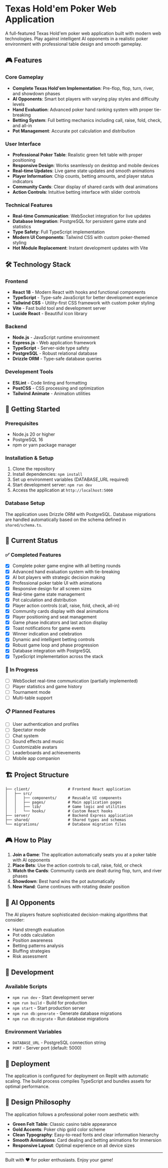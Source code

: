 
# Texas Hold'em Poker Web Application

A full-featured Texas Hold'em poker web application built with modern web technologies. Play against intelligent AI opponents in a realistic poker environment with professional table design and smooth gameplay.

## 🎮 Features

### Core Gameplay
- **Complete Texas Hold'em Implementation**: Pre-flop, flop, turn, river, and showdown phases
- **AI Opponents**: Smart bot players with varying play styles and difficulty levels
- **Hand Evaluation**: Advanced poker hand ranking system with proper tie-breaking
- **Betting System**: Full betting mechanics including call, raise, fold, check, and all-in
- **Pot Management**: Accurate pot calculation and distribution

### User Interface
- **Professional Poker Table**: Realistic green felt table with proper positioning
- **Responsive Design**: Works seamlessly on desktop and mobile devices
- **Real-time Updates**: Live game state updates and smooth animations
- **Player Information**: Chip counts, betting amounts, and player status indicators
- **Community Cards**: Clear display of shared cards with deal animations
- **Action Controls**: Intuitive betting interface with slider controls

### Technical Features
- **Real-time Communication**: WebSocket integration for live updates
- **Database Integration**: PostgreSQL for persistent game state and statistics
- **Type Safety**: Full TypeScript implementation
- **Modern UI Components**: Tailwind CSS with custom poker-themed styling
- **Hot Module Replacement**: Instant development updates with Vite

## 🛠 Technology Stack

### Frontend
- **React 18** - Modern React with hooks and functional components
- **TypeScript** - Type-safe JavaScript for better development experience
- **Tailwind CSS** - Utility-first CSS framework with custom poker styling
- **Vite** - Fast build tool and development server
- **Lucide React** - Beautiful icon library

### Backend
- **Node.js** - JavaScript runtime environment
- **Express.js** - Web application framework
- **TypeScript** - Server-side type safety
- **PostgreSQL** - Robust relational database
- **Drizzle ORM** - Type-safe database queries

### Development Tools
- **ESLint** - Code linting and formatting
- **PostCSS** - CSS processing and optimization
- **Tailwind Animate** - Animation utilities

## 🚀 Getting Started

### Prerequisites
- Node.js 20 or higher
- PostgreSQL 16
- npm or yarn package manager

### Installation & Setup
1. Clone the repository
2. Install dependencies: `npm install`
3. Set up environment variables (DATABASE_URL required)
4. Start development server: `npm run dev`
5. Access the application at `http://localhost:5000`

### Database Setup
The application uses Drizzle ORM with PostgreSQL. Database migrations are handled automatically based on the schema defined in `shared/schema.ts`.

## 🎯 Current Status

### ✅ Completed Features
- [x] Complete poker game engine with all betting rounds
- [x] Advanced hand evaluation system with tie-breaking
- [x] AI bot players with strategic decision making
- [x] Professional poker table UI with animations
- [x] Responsive design for all screen sizes
- [x] Real-time game state management
- [x] Pot calculation and distribution
- [x] Player action controls (call, raise, fold, check, all-in)
- [x] Community cards display with deal animations
- [x] Player positioning and seat management
- [x] Game phase indicators and last action display
- [x] Toast notifications for game events
- [x] Winner indication and celebration
- [x] Dynamic and intelligent betting controls
- [x] Robust game loop and phase progression
- [x] Database integration with PostgreSQL
- [x] TypeScript implementation across the stack

### 🚧 In Progress
- [ ] WebSocket real-time communication (partially implemented)
- [ ] Player statistics and game history
- [ ] Tournament mode
- [ ] Multi-table support

### 📋 Planned Features
- [ ] User authentication and profiles
- [ ] Spectator mode
- [ ] Chat system
- [ ] Sound effects and music
- [ ] Customizable avatars
- [ ] Leaderboards and achievements
- [ ] Mobile app companion

## 🏗 Project Structure

```
├── client/                 # Frontend React application
│   ├── src/
│   │   ├── components/     # Reusable UI components
│   │   ├── pages/          # Main application pages
│   │   ├── lib/            # Game logic and utilities
│   │   └── hooks/          # Custom React hooks
├── server/                 # Backend Express application
├── shared/                 # Shared types and schemas
└── migrations/             # Database migration files
```

## 🎮 How to Play

1. **Join a Game**: The application automatically seats you at a poker table with AI opponents
2. **Place Bets**: Use the action controls to call, raise, fold, or check
3. **Watch the Cards**: Community cards are dealt during flop, turn, and river phases
4. **Showdown**: Best hand wins the pot automatically
5. **New Hand**: Game continues with rotating dealer position

## 🤖 AI Opponents

The AI players feature sophisticated decision-making algorithms that consider:
- Hand strength evaluation
- Pot odds calculation
- Position awareness
- Betting patterns analysis
- Bluffing strategies
- Risk assessment

## 🔧 Development

### Available Scripts
- `npm run dev` - Start development server
- `npm run build` - Build for production
- `npm start` - Start production server
- `npm run db:generate` - Generate database migrations
- `npm run db:migrate` - Run database migrations

### Environment Variables
- `DATABASE_URL` - PostgreSQL connection string
- `PORT` - Server port (default: 5000)

## 📱 Deployment

The application is configured for deployment on Replit with automatic scaling. The build process compiles TypeScript and bundles assets for optimal performance.

## 🎨 Design Philosophy

The application follows a professional poker room aesthetic with:
- **Green Felt Table**: Classic casino table appearance
- **Gold Accents**: Poker chip gold color scheme
- **Clean Typography**: Easy-to-read fonts and clear information hierarchy
- **Smooth Animations**: Card dealing and betting animations for immersion
- **Responsive Layout**: Optimal experience on all device sizes

---

Built with ❤️ for poker enthusiasts. Enjoy your game!
